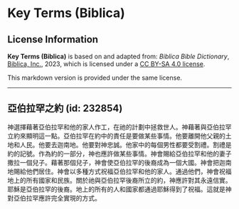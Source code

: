 # Key Terms (Biblica)

## License Information

**Key Terms (Biblica)** is based on and adapted from: _Biblica Bible Dictionary_, [Biblica, Inc.](https://www.biblica.com/), 2023, which is licensed under a [CC BY-SA 4.0 license](https://creativecommons.org/licenses/by-sa/4.0/legalcode.en).

This markdown version is provided under the same license.



--------------------------------

## 亞伯拉罕之約 (id: 232854)

神選擇藉著亞伯拉罕和他的家人作工，在祂的計劃中拯救世人。神藉著與亞伯拉罕立約來顯明這一點。亞伯拉罕在約中的責任是要做某些事情。他要離開他父親的土地和人民。他要去迦南地。他要對神忠誠。他家中的每個男性都要受割禮。割禮是約的記號。作為約的一部分，神也應許做某些事情。神會賜給亞伯拉罕和他的妻子撒拉一個兒子。藉著那個兒子，神會使亞伯拉罕的後裔成為一個大國。神會把迦南地賜給他們居住。神會以多種方式祝福亞伯拉罕和他的家人。通過他們，神會祝福地上的所有國家和民族。關於祂與亞伯拉罕後裔所立的約，神應許對其永遠信實。耶穌是亞伯拉罕的後裔。地上的所有的人和國家都通過耶穌得到了祝福。這就是神對亞伯拉罕應許完全實現的方式。


